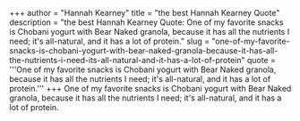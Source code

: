 +++
author = "Hannah Kearney"
title = "the best Hannah Kearney Quote"
description = "the best Hannah Kearney Quote: One of my favorite snacks is Chobani yogurt with Bear Naked granola, because it has all the nutrients I need; it's all-natural, and it has a lot of protein."
slug = "one-of-my-favorite-snacks-is-chobani-yogurt-with-bear-naked-granola-because-it-has-all-the-nutrients-i-need-its-all-natural-and-it-has-a-lot-of-protein"
quote = '''One of my favorite snacks is Chobani yogurt with Bear Naked granola, because it has all the nutrients I need; it's all-natural, and it has a lot of protein.'''
+++
One of my favorite snacks is Chobani yogurt with Bear Naked granola, because it has all the nutrients I need; it's all-natural, and it has a lot of protein.
